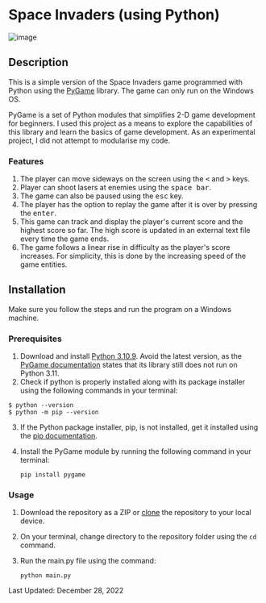 # Space Invaders (using Python)
![image](https://user-images.githubusercontent.com/99841502/209762911-6c413560-cda7-4ede-bf16-474dfe3a68d5.png)

## Description
This is a simple version of the Space Invaders game programmed with Python using the [PyGame](https://www.pygame.org/docs/) library. The game can only run on the Windows OS.

PyGame is a set of Python modules that simplifies 2-D game development for beginners. I used this project as a means to explore the capabilities of this library and learn the basics of game development. As an experimental project, I did not attempt to modularise my code.

### Features
1. The player can move sideways on the screen using the <kbd><</kbd> and <kbd>></kbd> keys.
2. Player can shoot lasers at enemies using the <kbd>space bar</kbd>.
3. The game can also be paused using the <kbd>esc</kbd> key.
4. The player has the option to replay the game after it is over by pressing the <kbd>enter</kbd>.
5. This game can track and display the player's current score and the highest score so far. The high score is updated in an external text file every time the game ends.
6. The game follows a linear rise in difficulty as the player's score increases. For simplicity, this is done by the increasing speed of the game entities.

## Installation
Make sure you follow the steps and run the program on a Windows machine.

### Prerequisites
1. Download and install [Python 3.10.9](https://www.python.org/downloads/). Avoid the latest version, as the [PyGame documentation](https://www.pygame.org/wiki/GettingStarted#:~:text=Pygame%20still%20does%20not%20run%20on%20Python%203.11%20as%20per%20the%20github%20page.) states that its library still does not run on Python 3.11.
2. Check if python is properly installed along with its package installer using the following commands in your terminal:
```
$ python --version
$ python -m pip --version
```
3. If the Python package installer, pip, is not installed, get it installed using the [pip documentation](https://pip.pypa.io/en/stable/getting-started/).
4. Install the PyGame module by running the following command in your terminal:

    `pip install pygame`

### Usage
1. Download the repository as a ZIP or [clone](https://docs.github.com/en/repositories/creating-and-managing-repositories/cloning-a-repository) the repository to your local device.
2. On your terminal, change directory to the repository folder using the `cd` command.
3. Run the main.py file using the command:

    `python main.py`

Last Updated: December 28, 2022
